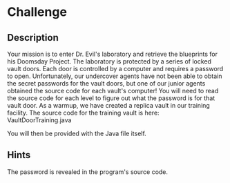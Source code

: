 # Challenge

## Description

Your mission is to enter Dr. Evil's laboratory and retrieve the blueprints for his Doomsday Project.
The laboratory is protected by a series of locked vault doors.
Each door is controlled by a computer and requires a password to open.
Unfortunately, our undercover agents have not been able to obtain the secret passwords for the vault doors, but one of our junior agents obtained the source code for each vault's computer!
You will need to read the source code for each level to figure out what the password is for that vault door.
As a warmup, we have created a replica vault in our training facility.
The source code for the training vault is here: VaultDoorTraining.java

You will then be provided with the Java file itself.

## Hints

The password is revealed in the program's source code.

